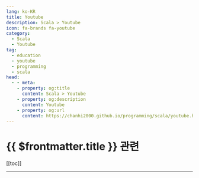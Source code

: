 ```yaml
---
lang: ko-KR
title: Youtube
description: Scala > Youtube
icon: fa-brands fa-youtube
category:
  - Scala
  - Youtube
tag: 
  - education
  - youtube
  - programming
  - scala
head:
  - - meta:
    - property: og:title
      content: Scala > Youtube
    - property: og:description
      content: Youtube
    - property: og:url
      content: https://chanhi2000.github.io/programming/scala/youtube.html
---
```


# {{ $frontmatter.title }} 관련

[[toc]]

---

<MyYouTubeItems jsonName="yu-rockthejvm" /><!-- Rock the JVM -->

<TagLinks />
